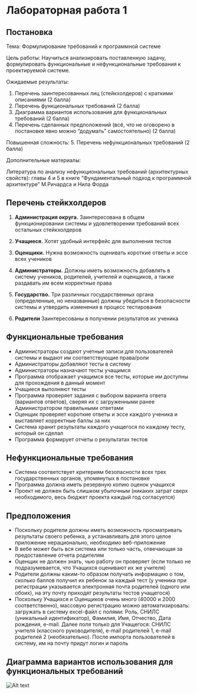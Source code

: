 # Лабораторная работа 1

## Постановка

Тема: Формулирование требований к программной системе

Цель работы: Научиться анализировать поставленную задачу, формулировать функциональные и нефункциональные требования к проектируемой системе.

Ожидаемые результаты:
1. Перечень заинтересованных лиц (стейкхолдеров) с краткими описаниями (2 балла)
2. Перечень функциональных требований (2 балла)
3. Диаграмма вариантов использования для функциональных требований (2 балла)
4. Перечень сделанных предположений (всё, что не оговорено в постановке явно можно “додумать” самостоятельно) (2 балла)

Повышенная сложность:
5. Перечень нефункциональных требований (2 балла)

Дополнительные материалы:

Литература по анализу нефункциональных требований (архитектурных свойств): главы 4 и 5 в книге “Фундаментальный подход к программной архитектуре” М.Ричардса и Нила Форда


## Перечень стейкхолдеров


1. **Администрация округа.** Заинтересована в общем функционировании системы и удовлетворении требований всех остальных стейкхолдеров


2. **Учащиеся.** Хотят удобный интерфейс для выполнения тестов
3. **Оценщики.** Нужна возможность оценивать короткие ответы и эссе всех учеников
4. **Администраторы.** Должны иметь возможность добавлять в систему учеников, родителей, учителей и оценщиков, а также раздавать им всем корректные права
5. **Государство.** Три различных государственных органа (определенные, но неназванные) должны убедиться в безопасности системы и утвердить изменения в процесс тестирования
6. **Родители** Заинтересованы в получении результатов их ученика


## Функциональные требования


- Администраторы создают учетные записи для пользователей системы и выдают им соответствующие права/роли
- Администраторы добавляют тесты в систему
- Администраторы назначают тесты учащимся
- Программа отображает учащимся все тесты, которые им доступны для прохождения в данный момент
- Учащиеся выполняют тесты
- Программа проверяет задания с выбором варианта ответа (вариантов ответов), сверяя их с загруженными ранее Администратором правильными ответами
- Оценщик проверяет короткие ответы и эссе каждого ученика и выставляет корректные баллы за них
- Система хранит результаты каждого учащегося по каждому тесту, который он сделал
- Программа формирует отчеты о результатах тестов


## Нефункциональные требования


- Система соответствует критериям безопасности всех трех государственных органов, упомянутых в постановке
- Программа должна иметь резервную копию оценок учащихся
- Проект не должен быть слишком убыточным (никаких затрат сверх необходимого, весь бюджет проекта каждый год согласуется)


## Предположения


- Поскольку родители должны иметь возможность просматривать результаты своего ребенка, а устанавливать для этого целое приложение нерационально, необходимо веб-приложение
- В вебе может быть вся система или только часть, отвечающая за предоставление отчета родителям
- Оценщик не должен знать, чью работу он проверяет (если только не подразумевается, что Учащихся оценивают их же учителя)
- Родители должны каким-то образом получать информацию о том, сколько баллов получил их ребенок за каждый тест (у ученика при регистрации указывается электронная почта родителей (одного или обоих), на эту почту приходят результаты тестов учащегося)
- Поскольку Учащихся и Оценщиков очень много (40000 и 2000 соответственно), массовую регистрацию можно автоматизировать: загружать в систему excel-файл с полями: Роль, СНИЛС (уникальный идентификатор), Фамилия, Имя, Отчество, Дата рождения, e-mail. Далее поля только для Учащегося: СНИЛС учителя (классного руководителя), e-mail родителей 1, e-mail родителей 2 (необязательно). После импорта пользователей в систему, им на почту придут логин и пароль


## Диаграмма вариантов использования для функциональных требований

![Alt text](use_cases_diagram.png)